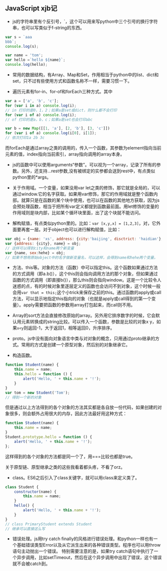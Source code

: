 ## JavaScript xjb记

- js的字符串里有个反引号，\`，这个可以用来写python中三个引号的换行字符串，也可以写类似于f-string的东西。

```javascript
var s = `aaa
bbb`;
console.log(s);

var name = 'tom';
var hello =`hello ${name}`;
console.log(hello);
```

- 常用的数据结构，有Array、Map和Set，作用相当于python中的list、dict和set，只不过有些使用方式和函数名称不一样，需要习惯一下。

- 遍历元素有for-in、for-of和forEach三种方式。其中
```javascript
var a = ['a', 'b', 'c'];
for (var i in a) console.log(i);
// in 打印的是0，1，2；如果a是set或dict，则什么都不会打印
for (var i of a) console.log(i);
// of 打印的是a，b，c；如果a是set也会打印abc

var b = new Map([[1, 'a'], [2, 'b'], [3, 'c']])
for (var i of a) console.log(i[0], i[1]);
// 依次打印1a 2b 3c
```
而forEach是通过array之类的调用的，传入一个函数，其参数为element指向当前元素的值，index指向当前索引，array指向调用的array本身。

- js的函数中可以使用arguments“参数”。可以视为一个array，记录了所有的参数。另外，还支持...rest参数,没有被绑定的实参都会送到rest中，有点类似python里的*args。

- 关于作用域。一个变量，如果没用var let之类的修饰，那它就是全局的，可以通过window.它的名字获取。如果用var修饰，那它的作用域就是整个函数内部。就算只是在函数的某个块中使用，也可以在函数的其他地方获取，因为js会预处理函数，相当于把所有var定义都提到函数最前面。用let修饰的变量的作用域则是块内部，比如某个循环块里面，出了这个块就不能访问。

- 解构赋值，有点类似python里的。比如：`var [x,y,x] = [1,2,3]`，对，它外面要再套一层。对于object也可以进行解构赋值，比如：
```javascript
var obj = {name: 'xs', address: {city:'baijing', disctrict: 'haidian'}, sex:'male'};
var {address: {city}, name} = obj;
// 这样可以得到city和name两个新变量
var {name, sex:hehe} = obj;
// 如果不想用原始object中的名字做新变量名，可以这样，会得到name和hehe两个变量。
```

- 方法、this等。对象的方法（函数）中可以指定this。这个函数如果通过方法的方式调用（即a.b()），这个this则会指向调用方法的那个对象，但如果通过函数的方式调用（即直接b()），那么this则会指向window。这是一个比较令人迷惑的点，有的时候对象里逐层定义的函数也会访问不到对象，这个时候一般会用`var that = this;`这个小trick来保存之前的this。通过函数的apply或call方法，可以显示地指定this指向的对象（也就是apply或call得到的第一个变量）。apply需要把函数的参数用array打包起来，而call则不用。

- Array的sort方法会直接修改原始的array。另外用它排序数字的时候，它会默认用元素转换成的string比较。可以传入一个函数，参数是比较的对象x y，如果`x<y`则返回-1，大于返回1，相等返回0，升序排序。

- proto。js中没有面向对象语言中类与对对象的概念，只用通过proto继承的方式。常用的方式是创建一个原型对象，然后别的对象继承它。

- 构造函数。
```javascript
function Student(name) {
    this.name = name;
    this.hello = function () {
        alert('Hello, ' + this.name + '!');
    }
}
var tom = new Student('Tom');
// 得到一个新的对象
```

但是通过以上方法得到的各个对象的方法其实都是各自放一份代码，如果创建的对象很多，则会额外占用很大的内存，因此方法最好用这种方式：
```javascript
function Student(name) {
    this.name = name;
}
Student.prototype.hello = function () {
    alert('Hello, ' + this.name + '!');
};
```
这样得到的各个对象的方法都是同一个了，用===比较也都是true。

关于原型链、原型继承之类的这些我看着都头疼，不看了orz。

- class。ES6之后引入了class关键字，就可以用class来定义类了。
```javascript
class Student {
    constructor(name) {
        this.name = name;
    }
    hello() {
        alert('Hello, ' + this.name + '!');
    }
}
// class PrimaryStudent extends Student 
// 继承可以直接这么写
```

- 错误处理。js用try catch finally的风格进行错误处理。和python一样也有一个基础错误类型Error以及从它派生出来的各种错误类型。程序也可以用throw语句主动抛出一个错误。
特别需要注意的是，如果try catch语句中执行了一个异步调用，比如setTimeout，然后在这个异步调用中出现了错误，这个错误就不会被catch到。
